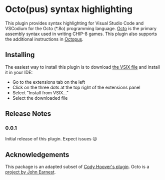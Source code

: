 # Octo(pus) syntax highlighting

This plugin provides syntax highlighting for Visual Studio Code and VSCodium for
the Octo (*.8o) programming language. [Octo](http://octo-ide.com/) is the
primary assembly syntax used in writing CHIP-8 games. This plugin also supports
the additional instructions in
[Octopus](https://www.npmjs.com/package/@chipcode/octopus).

## Installing

The easiest way to install this plugin is to download [the VSIX file](./dist/octopus-syntax-highlighting-0.0.1.vsix) and install it in your IDE:

  * Go to the extensions tab on the left
  * Click on the three dots at the top right of the extensions panel
  * Select "Install from VSIX..."
  * Select the downloaded file

## Release Notes

### 0.0.1

Initial release of this plugin. Expect issues 😉

## Acknowledgements

This package is an adapted subset of [Cody Hoover's
plugin](https://github.com/hoovercj/vscode-octo). Octo is a [project by John
Earnest](https://github.com/JohnEarnest/Octo).

